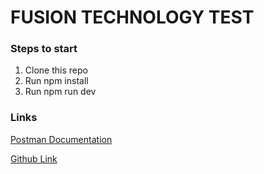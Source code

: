 # FUSION TECHNOLOGY TEST

### Steps to start

1. Clone this repo
2. Run npm install
3. Run npm run dev

### Links

[Postman Documentation](https://documenter.getpostman.com/view/5258371/Uz5CNebS)

[Github Link](https://github.com/nedu10/fusion-test-api)